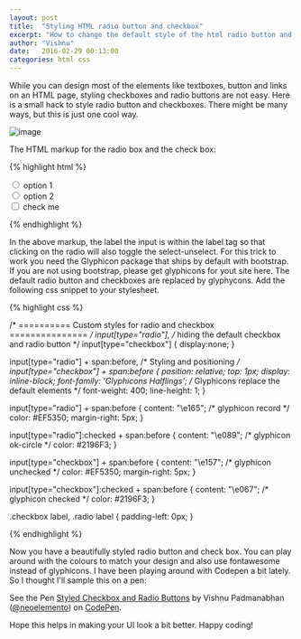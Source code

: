 ```yaml
---
layout: post
title:  "Styling HTML radio button and checkbox"
excerpt: "How to change the default style of the html radio button and checkbox"
author: "Vishnu"
date:   2016-02-29 00:13:00
categories: html css
---
```


While you can design most of the elements like textboxes, button and links on an HTML page, styling checkboxes and radio buttons are not easy. Here is a small hack to style radio button and checkboxes. There might be many ways, but this is just one cool way.

<img class="img-responsive" src="http://media.tumblr.com/558aff28bfa34dda1690118ee8d29d46/tumblr_inline_nkzeveJIuu1qid8j3.png" alt="image" />

The HTML markup for the radio box and the check box:


{% highlight html %}

<!-- HTML markup for the radio button -->

<div class="radio">
    <label>
        <input name="option1" type="radio">
        <span>option 1</span>
    </label>
</div>

<div class="radio">
    <label>
        <input name="option2" type="radio">
        <span>option 2</span>
    </label>
</div>

<!-- HTML markup for the checkbox -->

<div class="checkbox">
    <label>
        <input type="checkbox">
        <span>check me</span>
    </label>
</div>

{% endhighlight %}

In the above markup, the label the input is within the label tag so that clicking on the radio will also toggle the select-unselect. For this trick to work you need the Glyphicon package that ships by default with bootstrap. If you are not using bootstrap, please get glyphicons for yout site here. The default radio button and checkboxes are replaced by glyphycons. Add the following css snippet to your stylesheet.


{% highlight css %}

/* ========== Custom styles for radio and checkbox =============== */
input[type="radio"],            /* hiding the default checkbox and radio button */
input[type="checkbox"] {
  display:none;
}

input[type="radio"] + span:before,  /* Styling and positioning */
input[type="checkbox"] + span:before {
  position: relative;
  top: 1px;
  display: inline-block;
  font-family: 'Glyphicons Halflings';  /* Glyphicons replace the default elements */
  font-weight: 400;
  line-height: 1;
}


input[type="radio"] + span:before {
  content: "\e165";    /* glyphicon record */
  color: #EF5350;
  margin-right: 5px;
}

input[type="radio"]:checked + span:before {
  content: "\e089";    /* glyphicon ok-circle */
  color: #2196F3;
}


input[type="checkbox"] + span:before {
  content: "\e157";   /* glyphicon unchecked */
  color: #EF5350;
  margin-right: 5px;
}

input[type="checkbox"]:checked + span:before {
  content: "\e067";   /* glyphicon checked */
  color: #2196F3;
}

.checkbox label, .radio label {
    padding-left: 0px;
}

{% endhighlight %}



Now you have a beautifully styled radio button and check box. You can play around with the colours to match your design and also use fontawesome instead of glyphicons. I have been playing around with Codepen a bit lately. So I thought I'll sample this on a pen:

<p data-height="268" data-theme-id="0" data-slug-hash="YPbmMJ" data-default-tab="result" data-user="neoelemento" class='codepen'>See the Pen <a href='http://codepen.io/neoelemento/pen/YPbmMJ/'>Styled Checkbox and Radio Buttons</a> by Vishnu Padmanabhan (<a href='http://codepen.io/neoelemento'>@neoelemento</a>) on <a href='http://codepen.io'>CodePen</a>.</p>
<script async src="//assets.codepen.io/assets/embed/ei.js" async="async"></script>

Hope this helps in making your UI look a bit better. Happy coding!
